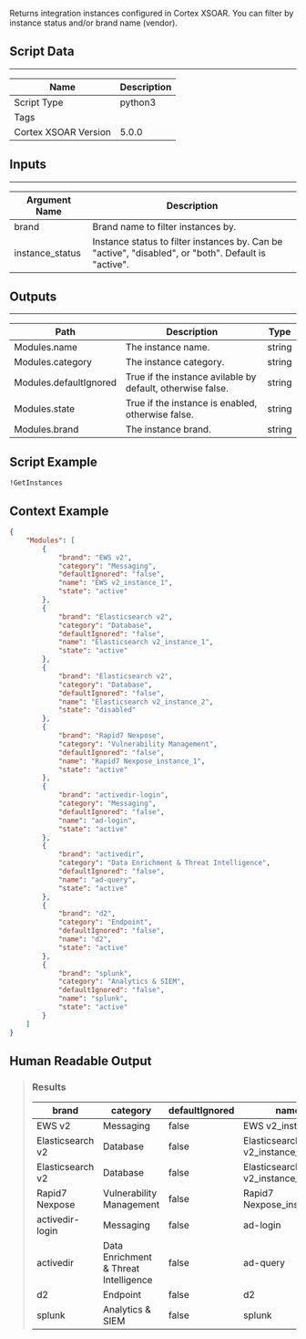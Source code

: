 Returns integration instances configured in Cortex XSOAR. You can filter by instance status and/or brand name (vendor).

## Script Data

---

| **Name** | **Description** |
| --- | --- |
| Script Type | python3 |
| Tags |  |
| Cortex XSOAR Version | 5.0.0 |

## Inputs

---

| **Argument Name** | **Description** |
| --- | --- |
| brand | Brand name to filter instances by. |
| instance_status | Instance status to filter instances by. Can be "active", "disabled", or "both". Default is "active". |

## Outputs

---

| **Path** | **Description** | **Type** |
| --- | --- | --- |
| Modules.name | The instance name. | string |
| Modules.category | The instance category. | string |
| Modules.defaultIgnored | True if the instance avilable by default, otherwise false. | string |
| Modules.state | True if the instance is enabled, otherwise false. | string |
| Modules.brand | The instance brand. | string |


## Script Example

```!GetInstances```

## Context Example

```json
{
    "Modules": [
        {
            "brand": "EWS v2",
            "category": "Messaging",
            "defaultIgnored": "false",
            "name": "EWS v2_instance_1",
            "state": "active"
        },
        {
            "brand": "Elasticsearch v2",
            "category": "Database",
            "defaultIgnored": "false",
            "name": "Elasticsearch v2_instance_1",
            "state": "active"
        },
        {
            "brand": "Elasticsearch v2",
            "category": "Database",
            "defaultIgnored": "false",
            "name": "Elasticsearch v2_instance_2",
            "state": "disabled"
        },
        {
            "brand": "Rapid7 Nexpose",
            "category": "Vulnerability Management",
            "defaultIgnored": "false",
            "name": "Rapid7 Nexpose_instance_1",
            "state": "active"
        },
        {
            "brand": "activedir-login",
            "category": "Messaging",
            "defaultIgnored": "false",
            "name": "ad-login",
            "state": "active"
        },
        {
            "brand": "activedir",
            "category": "Data Enrichment & Threat Intelligence",
            "defaultIgnored": "false",
            "name": "ad-query",
            "state": "active"
        },
        {
            "brand": "d2",
            "category": "Endpoint",
            "defaultIgnored": "false",
            "name": "d2",
            "state": "active"
        },
        {
            "brand": "splunk",
            "category": "Analytics & SIEM",
            "defaultIgnored": "false",
            "name": "splunk",
            "state": "active"
        }
    ]
}
```

## Human Readable Output

>### Results
>
>|brand|category|defaultIgnored|name|state|
>|---|---|---|---|---|
>| EWS v2 | Messaging | false | EWS v2_instance_1 | active |
>| Elasticsearch v2 | Database | false | Elasticsearch v2_instance_1 | active |
>| Elasticsearch v2 | Database | false | Elasticsearch v2_instance_2 | disabled |
>| Rapid7 Nexpose | Vulnerability Management | false | Rapid7 Nexpose_instance_1 | active |
>| activedir-login | Messaging | false | ad-login | active |
>| activedir | Data Enrichment & Threat Intelligence | false | ad-query | active |
>| d2 | Endpoint | false | d2 | active |
>| splunk | Analytics & SIEM | false | splunk | active |

